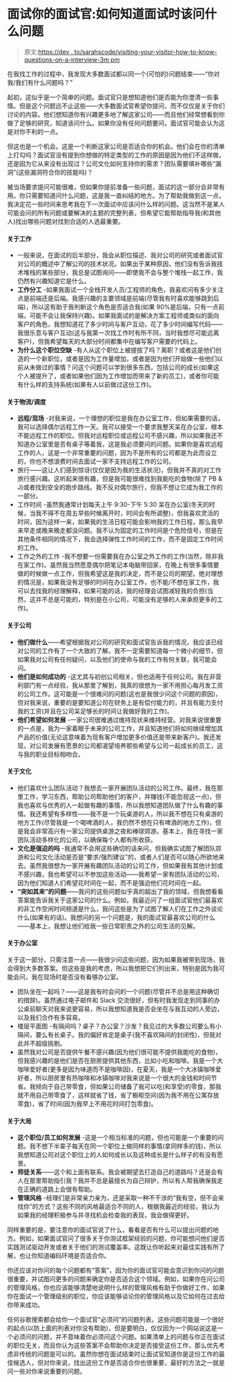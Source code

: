 # 面试你的面试官:如何知道面试时该问什么问题

> 原文:[https://dev . to/sarahscode/visiting-your-visitor-how-to-know-questions-on-a-interview-3m pm](https://dev.to/sarahscode/interviewing-your-interviewer-how-to-know-what-questions-to-ask-at-an-interview-3mpm)

在我找工作的过程中，我发现大多数面试都以同一个(可怕的)问题结束——“你对我/我们有什么问题吗？”

起初，这似乎是一个简单的问题。面试官只是想知道他们是否能为你澄清一些事情。但是这个问题远不止这些——大多数面试官希望你提问，而不仅仅是关于你们讨论的内容。他们想知道你有兴趣更多地了解这家公司——而且他们经常想看到你做了足够的研究，知道该问什么。如果你没有任何问题要问，面试官可能会认为这是对你不利的一点。

但这也是一个机会。这是一个判断这家公司是否适合你的机会。他们会在你的清单上打勾吗？面试官没有提到你想做的特定类型的工作的原因是因为他们不这样做，还是因为它从来没有出现过？公司文化如何支持你的需求？团队需要填补哪些“漏洞”(这些漏洞符合你的技能吗)？

被当场要求提问可能很难，但如果你提前准备一些问题，面试的这一部分会非常有用。你只需要知道问什么问题，这是我一直纠结的地方。为了帮助我做到这一点，我决定花一些时间来思考我在下一次面试中应该问什么样的问题。这当然不是某人可能会问的所有问题或要解决的主题的完整列表，但希望它能帮助指导我(和其他人)找出哪些问题对找到合适的人选最重要。

#### [](#about-the-job)关于工作

*   一般来说，在面试的后半部分，我会从职位描述、我对公司的研究或者面试官对公司的概述中了解公司的技术状况。如果出于某种原因，他们没有告诉我技术堆栈的某些部分，我总是试图询问——即使我不会与整个堆栈一起工作，我仍然有兴趣知道它是什么。
*   **工作分工** -如果我面试一个全栈开发人员/工程师的角色，我喜欢问有多少关注点是前端还是后端。我感兴趣的主要领域是前端(尽管我有时喜欢能够跳到后端)，所以这有助于我判断这个角色是否适合我(如果 90%是后端，只有一点前端，可能不会让我保持兴趣)。如果我面试的是解决方案工程师或类似的面向客户的角色，我想知道花了多少时间与客户互动，花了多少时间编写代码——我很乐意与客户互动(这与我第一次找工作时有所不同，当时我想尽可能远离客户)，但我希望每天的大部分时间都集中在编写客户需要的代码上。
*   **为什么这个职位空缺** -有人从这个职位上被提拔了吗？离职？或者这是他们创造的一个新职位，或者是因为工作量增加，或者是因为他们开始做一些他们以前从未做过的事情？问这个问题可以学到很多东西，包括公司的成长(如果这个人被提升了，或者如果他们因为工作增加而带来了新的员工)，或者你可能有什么样的支持系统(如果有人以前做过这份工作)。

#### [](#about-the-logisticsscheduling)关于物流/调度

*   **远程/现场** -对我来说，一个理想的职位是我在办公室工作，但如果需要的话，我可以选择偶尔远程工作一天。我可以接受一个要求我整天呆在办公室，根本不能远程工作的职位。但我对远程职位或远程公司不感兴趣，所以如果我还不知道办公室里是否有桌子等着我，这是我必须要问的问题。如果你是喜欢远程工作的人，这是一个非常重要的问题，因为不是所有的公司都是为此而设立的，你也不想浪费时间去面试一家不支持远程工作的公司。
*   旅行——这让人们感到惊讶(仅仅是因为我的生活状况)，但我并不真的对工作旅行感兴趣。这听起来很有趣，但是我可能很难找到我能吃的食物(除了 PB & J)或者找到安全的跑步路线。我不反对偶尔旅行，但我不想让它成为我工作的一部分。
*   工作时间 -虽然我通常计划每天上午 9:30-下午 5:30 呆在办公室(冬天的时候，当我不得不在周五早些时候离开时，时间会有所调整)，但我喜欢灵活的时间，因为这样一来，如果我的生活日程可能会影响我的工作日程，那么我早来早走或晚来晚走都没问题。我不认为固定的工作时间是个危险信号，但是在其他条件相同的情况下，我会选择弹性工作时间的工作，而不是固定工作时间的工作。
*   工作之外的工作 -我不想要一份需要我在办公室之外工作的工作(当然，除非我在家工作)。虽然我当然愿意偶尔把笔记本电脑带回家，在晚上有很多事情要做的时候做一点工作，但我希望这是我的决定，而不是公司的期望。绝对理想的情况是，如果我没有足够的时间在办公室工作，也不能/不想在家工作，我可以去找我的经理解释，如果可能的话，我的经理会试图减轻我的负担(当然，这并不总是可能的，特别是在小公司，可能没有足够的人来承担更多的工作)。

#### [](#about-the-company)关于公司

*   **他们做什么**——希望根据我对公司的研究和面试官告诉我的情况，我应该已经对公司的工作有了一个大致的了解。我不一定需要知道每一个微小的细节，但如果我对公司有任何疑问，以及他们的使命与我的工作有何关联，我可能会问。
*   **他们是如何成功的** -这尤其与初创公司相关，但也适用于任何公司。我在非营利部门有一点经验，我从那里了解到，我真的很想为一家不用担心每月发工资的公司工作。这可能是一个很难问的问题(这也是我很少问这个问题的原因)，但对我来说，重要的是要知道公司在财务上是有偿付能力的，并且有能力支付我的工资(并且在公司呆足够长的时间让我做好我的工作)。
*   **他们希望如何发展** -一家公司很难通过维持现状来维持经营。对我来说很重要的一点是，我为一家着眼于未来的公司工作，并且知道他们将如何继续增加其产品的价值(无论这意味着为现有客户增加更多价值还是带来新客户)。我还发现，对公司发展有愿景的公司都渴望培养那些希望与公司一起成长的员工，这与我的职业目标相吻合。

#### [](#about-the-culture)关于文化

*   他们喜欢什么团队活动？我想去一家开展团队活动的公司工作。最终，我在那里工作，学习东西，帮助公司帮助他们的客户，并赚钱(不能忽视这一点)，但我也喜欢与优秀的人一起做有趣的事情，所以我想知道团队做了什么有趣的事情。我还希望有多样性——我不是一个玩桌游的人，所以我不想在只有桌游的地方工作(尽管我是一个喝啤酒的人，我仍然不想在只有啤酒的地方工作)，但是我会非常高兴有一家公司提供桌游之夜和棒球郊游。基本上，我在寻找一家团队活动多样化的公司，以确保每个人都有所收获。
*   **文化是强迫的吗** -我通常不会用这些确切的话来问，但我确实试图了解团队郊游和公司文化活动是否是“要求/强烈建议”的，或者人们是否可以随心所欲地来去。虽然我很想为一家开展有趣团队活动的公司工作，但如果我有其他计划或不感兴趣，我也希望可以不参加这些活动——我希望一家有团队活动的公司，因为他们知道人们希望花时间在一起，而不是强迫他们花时间在一起。
*   **“突如其来”的问题**——我问的这些问题似乎真的超出了我的领域，但我想看看答案能告诉我关于这家公司的什么。例如，我最近问了一组面试官他们最喜欢的非工作空闲时间频道是什么，我问这些是为了试图了解人们在工作之外谈论什么(如果有的话)。我想问的另一个问题是，我的面试官最喜欢公司的什么——基本上，我想让他们给我一些日常职责之外的公司生活的见解。

#### [](#about-the-office)关于办公室

关于这一部分，只需注意一点——我很少问这些问题，因为如果我被带到现场，我会得到大多数答案。但这些是我的考虑，所以我想把它们列出来，特别是因为我可能会问，我在现场时是否没有看够办公室。

*   团队坐在一起吗？——这是我有时会问的一个问题(尽管并不总是用这种确切的措辞)。虽然通过电子邮件和 Slack 交流很好，但有时我发现走到同事的办公桌前聊天对我来说更容易，所以我想知道我是否会坐在与我互动的人旁边，以及我们合作有多容易。
*   楼层平面图 -有隔间吗？桌子？办公室？沙发？我见过的大多数公司要么有小隔间，要么有长桌子。我的偏好肯定是桌子(我不喜欢隔间的封闭性)，但我对此并不超级挑剔。
*   虽然我对公司是否提供午餐不感兴趣(因为他们很可能不提供我能吃的食物)，但我感兴趣的是他们是否在厨房提供其他东西，比如小吃和咖啡。我是一个大咖啡爱好者(更多是因为味道而不是咖啡因)，在夏天，我是一个大冰镇咖啡爱好者，所以厨房里有热咖啡和冰镇咖啡对我来说是一个很大的金钱和时间节省。我倾向于自己带零食，但如果公司储备了我可以吃(和享受)的零食，那我就不用自己带零食了，这样就省了钱，省了橱柜空间(因为我不用在公寓存放零食)，省了时间(因为我早上不用花时间打包零食)。

#### [](#about-the-bigger-picture)关于大局

*   **这个职位/员工如何发展** -这是一个相当标准的问题，但也可能是一个重要的问题。我不想下半辈子每天在同一个职位上做同样的事情(拿同样多的钱)，所以我想知道公司对这个职位上的人如何成长以及这种成长是什么样子的有没有愿景。
*   **师徒关系**——这个和上面有联系。我会被期望去打造自己的道路吗？还是会有人在那里帮助指引我？我并不总是最擅长为自己辩护，所以有人帮我确保我走在正确的道路上会很有帮助。
*   **管理风格** -经理们是非常亲力亲为，还是采取一种不干涉的“我有空，但不会来找你”的方式？这些不同的风格最适合不同的人，根据我最近的经验，我认为如果我的经理积极参与并寻找机会检查我的表现，我会做得更好。

同样重要的是，要注意你的面试官说了什么，看看是否有什么可以提出问题的地方。例如，如果面试官问了很多关于你测试框架经验的问题，你可能想问他们是否实践测试驱动开发或者关于他们的测试覆盖率。这既让你听起来对最佳实践有所了解，也让你知道编码环境是否适合你。

你还应该对你问的每个问题都有“答案”，因为你的面试官可能会意识到你问的问题很重要，并试图问更多的问题来确定你是否适合这个领域。例如，如果你在问公司的管理风格，你也应该能够清楚地说明什么样的管理风格有助于你做好工作，如果你在面试一个管理级别的职位，你应该能够谈论你的管理风格以及它如何在过去给你带来成功。

任何谷歌搜索都会给你一个面试官“必须问”的问题列表。这些问题可能是一个很好的起点(以防上面的列表对你没有帮助)，但是要明白，仅仅因为一个网站说这是一个必须问的问题，并不意味着你必须问这个问题。如果清单上的问题与你正在面试的职位无关，而且你认为这些答案不会帮助你决定是否接受这份工作，那么优先考虑非传统的问题是可以的。虽然你想在面试结束时让面试官知道你是这份工作的最佳候选人，但对你来说，找出这份工作是否适合你也很重要，最好的方法之一就是问一些对你来说重要的问题。
